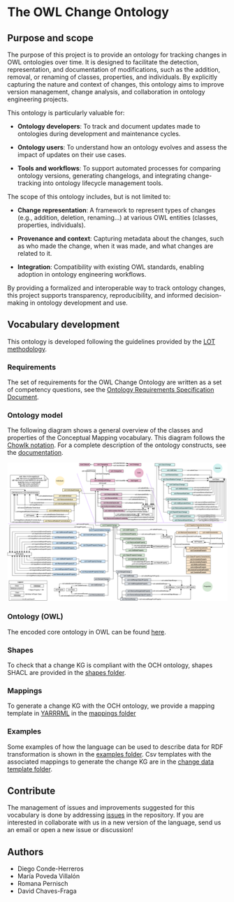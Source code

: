 # The OWL Change Ontology

## Purpose and scope

The purpose of this project is to provide an ontology for tracking changes in OWL ontologies over time. It is designed to facilitate the detection, representation, and documentation of modifications, such as the addition, removal, or renaming of classes, properties, and individuals. By explicitly capturing the nature and context of changes, this ontology aims to improve version management, change analysis, and collaboration in ontology engineering projects.

This ontology is particularly valuable for:

- **Ontology developers**: To track and document updates made to ontologies during development and maintenance cycles.

- **Ontology users**: To understand how an ontology evolves and assess the impact of updates on their use cases.

- **Tools and workflows**: To support automated processes for comparing ontology versions, generating changelogs, and integrating change-tracking into ontology lifecycle management tools.

The scope of this ontology includes, but is not limited to:

- **Change representation**: A framework to represent types of changes (e.g., addition, deletion, renaming...) at various OWL entities (classes, properties, individuals).

- **Provenance and context**: Capturing metadata about the changes, such as who made the change, when it was made, and what changes are related to it.

- **Integration**: Compatibility with existing OWL standards, enabling adoption in ontology engineering workflows.

By providing a formalized and interoperable way to track ontology changes, this project supports transparency, reproducibility, and informed decision-making in ontology development and use.

## Vocabulary development
This ontology is developed following the guidelines provided by the [LOT methodology](https://lot.linkeddata.es/). 

### Requirements
The set of requirements for the OWL Change Ontology are written as a set of competency questions,  see the [Ontology Requirements Specification Document](requirements/). 

### Ontology model

The following diagram shows a general overview of the classes and properties of the Conceptual Mapping vocabulary. This diagram follows the [Chowlk notation](https://chowlk.linkeddata.es/notation.html). For a complete description of the ontology constructs, see the [documentation](http://w3id.org/def/och).

<p align="center"> 
 <img src="./diagrams/diagram.png?raw=true" alt="schema" width="950"/> 
</p>

### Ontology (OWL)
The encoded core ontology in OWL can be found [here](ontology/ontology.ttl). 

### Shapes
To check that a change KG is compliant with the OCH ontology, shapes SHACL are provided in the [shapes folder](shapes/).

### Mappings
To generate a change KG with the OCH ontology, we provide a mapping template in [YARRRML](https://w3id.org/kg-construct/yarrrml) in the [mappings folder](mappings/)

### Examples
Some examples of how the language can be used to describe data for RDF transformation is shown in the [examples folder](examples/). Csv templates with the associated mappings to generate the change KG are in the [change data template folder](change_data_template/). 

## Contribute
The management of issues and improvements suggested for this vocabulary is done by addressing [issues]() in the repository. If you are interested in collaborate with us in a new version of the language, send us an email or open a new issue or discussion!

## Authors
* Diego Conde-Herreros
* María Poveda Villalón
* Romana Pernisch
* David Chaves-Fraga
